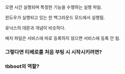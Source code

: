 


오랜 시간 실행되며 특정한 기능을 수행하는 실행 파일. 

윈도우가 실행되고 있는 한 백그라운드 모드에서 실행됨. 

유닉스의 데몬과 개념이 비슷하다. 

배치 파일은 서비스에 따로 등록하지 않으면 서비스에 등록 안 됨.


### 그렇다면 티베로를 처음 부팅 시 시작시키려면?

### tbboot의 역할?

